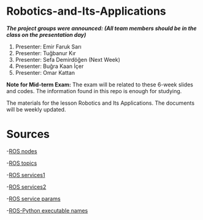 # Robotics-and-Its-Applications

***The project groups were announced: (All team members should be in the class on the presentation day)*** 

1) Presenter: Emir Faruk Sarı
2) Presenter: Tuğbanur Kır
3) Presenter: Sefa Demirdöğen (Next Week)
4) Presenter: Buğra Kaan İçer
5) Presenter: Omar Kattan


**Note for Mid-term Exam:** The exam will be related to these 6-week slides and codes. The information found in this repo is enough for studying.

The materials for the lesson Robotics and Its Applications. The documents will be weekly updated.


# Sources

-[ROS nodes](http://wiki.ros.org/ROS/Tutorials/UnderstandingNodes)

-[ROS topics](http://wiki.ros.org/ROS/Tutorials/UnderstandingTopics)

-[ROS services1](http://wiki.ros.org/rosservice#rosservice_args)

-[ROS services2](http://wiki.ros.org/srv)

-[ROS service params](http://wiki.ros.org/ROS/Tutorials/UnderstandingServicesParams)

-[ROS-Python executable names](http://docs.ros.org/en/kinetic/api/catkin/html/howto/format2/installing_python.html)
